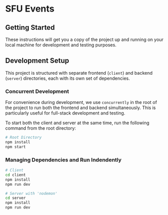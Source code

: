# SFU Events

## Getting Started
These instructions will get you a copy of the project up and running on your local machine for development and testing purposes.

## Development Setup

This project is structured with separate frontend (`client`) and backend (`server`) directories, each with its own set of dependencies.

### Concurrent Development

For convenience during development, we use `concurrently` in the root of the project to run both the frontend and backend simultaneously. This is particularly useful for full-stack development and testing.

To start both the client and server at the same time, run the following command from the root directory:

```bash
# Root Directory
npm install
npm start
```

### Managing Dependencies and Run Indendently
```bash
# Client
cd client 
npm install
npm run dev
```
```bash
# Server with 'nodemon'
cd server 
npm install
npm run dev 
```


